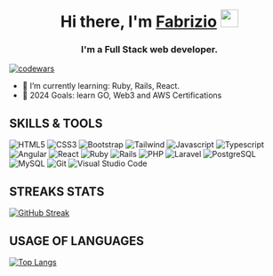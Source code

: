 <h1 align="center">Hi there, I'm <a href="https://fabrizioazzarri.it/" target="_blank">Fabrizio</a>
<img src="https://github.com/blackcater/blackcater/raw/main/images/Hi.gif" height="32"/></h1>
<h3 align="center">I'm a Full Stack web developer.</h3>

[![codewars](https://www.codewars.com/users/fabripix/badges/large)](https://www.codewars.com/users/fabripix)

- 🌱 I’m currently learning: Ruby, Rails, React.
- 🥅 2024 Goals: learn GO, Web3 and AWS Certifications

## SKILLS & TOOLS

![HTML5](https://img.shields.io/badge/html5-%23E34F26.svg?style=for-the-badge&logo=html5&logoColor=white)
![CSS3](https://img.shields.io/badge/css3-%231572B6.svg?style=for-the-badge&logo=css3&logoColor=white)
![Bootstrap](https://img.shields.io/badge/bootstrap-%23563D7C.svg?style=for-the-badge&logo=bootstrap&logoColor=white)
![Tailwind](https://img.shields.io/badge/tailwindcss-06B6D4.svg?style=for-the-badge&logo=tailwindcss&logoColor=white)
![Javascript](https://img.shields.io/badge/javascript-F7DF1E.svg?style=for-the-badge&logo=javascript&logoColor=black)
![Typescript](https://img.shields.io/badge/typescript-3178C6.svg?style=for-the-badge&logo=typescript&logoColor=white)
![Angular](https://img.shields.io/badge/angular-DD0031.svg?style=for-the-badge&logo=angular&logoColor=white)
![React](https://img.shields.io/badge/react-61DAFB.svg?style=for-the-badge&logo=react&logoColor=black)
![Ruby](https://img.shields.io/badge/ruby-%23CC342D.svg?style=for-the-badge&logo=ruby&logoColor=white)
![Rails](https://img.shields.io/badge/rails-CC0000.svg?style=for-the-badge&logo=rubyonrails&logoColor=white)
![PHP](https://img.shields.io/badge/php-777BB4.svg?style=for-the-badge&logo=php&logoColor=white)
![Laravel](https://img.shields.io/badge/laravel-FF2D20.svg?style=for-the-badge&logo=laravel&logoColor=white)
![PostgreSQL](https://img.shields.io/badge/postgresql-4169E1.svg?style=for-the-badge&logo=postgresql&logoColor=white)
![MySQL](https://img.shields.io/badge/mysql-4479A1.svg?style=for-the-badge&logo=mysql&logoColor=white)
![Git](https://img.shields.io/badge/git-%23F05033.svg?style=for-the-badge&logo=git&logoColor=white)
![Visual Studio Code](https://img.shields.io/badge/Visual%20Studio%20Code-0078d7.svg?style=for-the-badge&logo=visual-studio-code&logoColor=white)

## STREAKS STATS

[![GitHub Streak](https://github-readme-streak-stats.herokuapp.com?user=fabriazza&theme=elegant&date_format=M%20j%5B%2C%20Y%5D)](https://git.io/streak-stats)

## USAGE OF LANGUAGES

[![Top Langs](https://github-readme-stats.vercel.app/api/top-langs/?username=fabriazza&layout=full&langs_count=10)](https://github.com/fabriazza/github-readme-stats)

